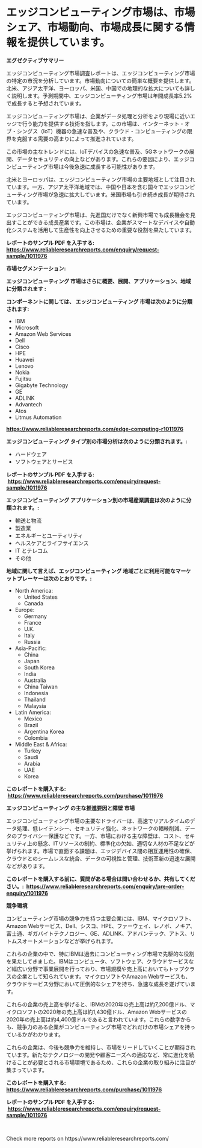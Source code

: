 <p><h1>エッジコンピューティング市場は、市場シェア、市場動向、市場成長に関する情報を提供しています。</h1></p><p><strong>エグゼクティブサマリー</strong></p>
<p><p>エッジコンピューティング市場調査レポートは、エッジコンピューティング市場の特定の市況を分析しています。市場動向についての簡単な概要を提供します。北米、アジア太平洋、ヨーロッパ、米国、中国での地理的な拡大についても詳しく説明します。予測期間中、エッジコンピューティング市場は年間成長率5.2%で成長すると予想されています。</p><p>エッジコンピューティング市場は、企業がデータ処理と分析をより現場に近いエッジで行う能力を提供する技術を指します。この市場は、インターネット・オブ・シングス（IoT）機器の急速な普及や、クラウド・コンピューティングの限界を克服する需要の高まりによって推進されています。</p><p>この市場の主なトレンドには、IoTデバイスの急速な普及、5Gネットワークの展開、データセキュリティの向上などがあります。これらの要因により、エッジコンピューティング市場は今後急速に成長する可能性があります。</p><p>北米とヨーロッパは、エッジコンピューティング市場の主要地域として注目されています。一方、アジア太平洋地域では、中国や日本を含む国々でエッジコンピューティング市場が急速に拡大しています。米国市場も引き続き成長が期待されています。</p><p>エッジコンピューティング市場は、先進国だけでなく新興市場でも成長機会を見出すことができる成長産業です。この市場は、企業がスマートなデバイスや自動化システムを活用して生産性を向上させるための重要な役割を果たしています。</p></p>
<p><strong>レポートのサンプル PDF を入手する: <a href="https://www.reliableresearchreports.com/enquiry/request-sample/1011976">https://www.reliableresearchreports.com/enquiry/request-sample/1011976</a></strong></p>
<p><strong>市場セグメンテーション:</strong></p>
<p><strong> エッジコンピューティング 市場はさらに概要、展開、アプリケーション、地域に分類されます :</strong></p>
<p><strong>コンポーネントに関しては、 エッジコンピューティング 市場は次のように分類されます: &nbsp;</strong></p>
<p><ul><li>IBM</li><li>Microsoft</li><li>Amazon Web Services</li><li>Dell</li><li>Cisco</li><li>HPE</li><li>Huawei</li><li>Lenovo</li><li>Nokia</li><li>Fujitsu</li><li>Gigabyte Technology</li><li>GE</li><li>ADLINK</li><li>Advantech</li><li>Atos</li><li>Litmus Automation</li></ul></p>
<p><strong><a href="https://www.reliableresearchreports.com/edge-computing-r1011976">https://www.reliableresearchreports.com/edge-computing-r1011976</a></strong></p>
<p><strong> エッジコンピューティング タイプ別の市場分析は次のように分類されます。:</strong></p>
<p><ul><li>ハードウェア</li><li>ソフトウェアとサービス</li></ul></p>
<p><strong>レポートのサンプル PDF を入手する: &nbsp;<a href="https://www.reliableresearchreports.com/enquiry/request-sample/1011976">https://www.reliableresearchreports.com/enquiry/request-sample/1011976</a></strong></p>
<p><strong> エッジコンピューティング アプリケーション別の市場産業調査は次のように分類されます。:</strong></p>
<p><ul><li>輸送と物流</li><li>製造業</li><li>エネルギーとユーティリティ</li><li>ヘルスケアとライフサイエンス</li><li>IT とテレコム</li><li>その他</li></ul></p>
<p><strong>地域に関して言えば、エッジコンピューティング 地域ごとに利用可能なマーケットプレーヤーは次のとおりです。:</strong></p>
<p><ul>
    <li>
        North America:
        <ul>
            <li>United States</li>
            <li>Canada</li>
        </ul>
    </li>
    <li>
        Europe:
        <ul>
            <li>Germany</li>
            <li>France</li>
            <li>U.K.</li>
            <li>Italy</li>
            <li>Russia</li>
        </ul>
    </li>
    <li>
        Asia-Pacific:
        <ul>
            <li>China</li>
            <li>Japan</li>
            <li>South Korea</li>
            <li>India</li>
            <li>Australia</li>
            <li>China Taiwan</li>
            <li>Indonesia</li>
            <li>Thailand</li>
            <li>Malaysia</li>
        </ul>
    </li>
    <li>
        Latin America:
        <ul>
            <li>Mexico</li>
            <li>Brazil</li>
            <li>Argentina Korea</li>
            <li>Colombia</li>
        </ul>
    </li>
    <li>
        Middle East & Africa:
        <ul>
            <li>Turkey</li>
            <li>Saudi</li>
            <li>Arabia</li>
            <li>UAE</li>
            <li>Korea</li>
        </ul>
    </li>
    </ul></p>
<p><strong>このレポートを購入する: &nbsp;<a href="https://www.reliableresearchreports.com/purchase/1011976">https://www.reliableresearchreports.com/purchase/1011976</a></strong></p>
<p><strong>エッジコンピューティング の主な推進要因と障壁 市場</strong></p>
<p><p>エッジコンピューティング市場の主要なドライバーは、高速でリアルタイムのデータ処理、低レイテンシー、セキュリティ強化、ネットワークの輻輳削減、データのプライバシー保護などです。一方、市場における主な障壁は、コスト、セキュリティ上の懸念、ITリソースの制約、標準化の欠如、適切な人材の不足などが挙げられます。市場で直面する課題は、エッジデバイス間の相互運用性の確保、クラウドとのシームレスな統合、データの可視性と管理、技術革新の迅速な展開などがあります。</p></p>
<p><strong>このレポートを購入する前に、質問がある場合は問い合わせるか、共有してください。:&nbsp; <a href="https://www.reliableresearchreports.com/enquiry/pre-order-enquiry/1011976">https://www.reliableresearchreports.com/enquiry/pre-order-enquiry/1011976</a></strong></p>
<p><strong>競争環境</strong></p>
<p><p>コンピューティング市場の競争力を持つ主要企業には、IBM、マイクロソフト、Amazon Webサービス、Dell、シスコ、HPE、ファーウェイ、レノボ、ノキア、富士通、ギガバイトテクノロジー、GE、ADLINK、アドバンテック、アトス、リトムスオートメーションなどが挙げられます。</p><p>これらの企業の中で、特にIBMは過去にコンピューティング市場で先駆的な役割を果たしてきました。IBMはコンピュータ、ソフトウェア、クラウドサービスなど幅広い分野で事業展開を行っており、市場規模や売上高においてもトップクラスの企業として知られています。マイクロソフトやAmazon Webサービスも、クラウドサービス分野において圧倒的なシェアを持ち、急速な成長を遂げています。</p><p>これらの企業の売上高を挙げると、IBMの2020年の売上高は約7,200億ドル、マイクロソフトの2020年の売上高は約1,430億ドル、Amazon Webサービスの2020年の売上高は約4,400億ドルであると言われています。これらの数字からも、競争力のある企業がコンピューティング市場でどれだけの市場シェアを持っているかがわかります。</p><p>これらの企業は、今後も競争力を維持し、市場をリードしていくことが期待されています。新たなテクノロジーの開発や顧客ニーズへの適応など、常に進化を続けることが必要とされる市場環境であるため、これらの企業の取り組みに注目が集まっています。</p></p>
<p><strong>このレポートを購入する: &nbsp; <a href="https://www.reliableresearchreports.com/purchase/1011976">https://www.reliableresearchreports.com/purchase/1011976</a></strong></p>
<p><strong>レポートのサンプル PDF を入手する: &nbsp;<a href="https://www.reliableresearchreports.com/enquiry/request-sample/1011976">https://www.reliableresearchreports.com/enquiry/request-sample/1011976</a></strong><strong></strong></p>
<p>&nbsp;</p>
<p>Check more reports on https://www.reliableresearchreports.com/</p>